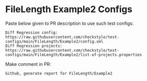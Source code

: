 # FileLength Example2 Configs
Paste below given to PR description to use such test configs:
```
Diff Regression config: https://raw.githubusercontent.com/checkstyle/test-configs/main/FileLength/Example2/config.xml
Diff Regression projects: https://raw.githubusercontent.com/checkstyle/test-configs/main/FileLength/Example2/list-of-projects.properties
```
Make comment in PR:
```
Github, generate report for FileLength/Example2
```

